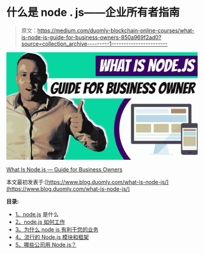 # 什么是 node . js——企业所有者指南

> 原文：<https://medium.com/duomly-blockchain-online-courses/what-is-node-js-guide-for-business-owners-850a969f2ad0?source=collection_archive---------1----------------------->

![](img/98b000f194d1d6a3b1d5c1a533709c20.png)

[What Is Node.js — Guide for Business Owners](https://www.blog.duomly.com/what-is-node-js/)

本文最初发表于:[https://www.blog.duomly.com/what-is-node-js/](https://www.blog.duomly.com/what-is-node-js/)

**目录:**

*   [1。node.js](https://www.blog.duomly.com/what-is-node-js/#1-what-is-node-js) 是什么
*   [2。node.js 如何工作](https://www.blog.duomly.com/what-is-node-js/#2-how-node-js-works)
*   [3。为什么 node js 有利于您的业务](https://www.blog.duomly.com/what-is-node-js/#3-why-node-js-benefits-your-business)
*   [4。流行的 Node.js 模块和框架](https://www.blog.duomly.com/what-is-node-js/#4-popular-node-js-modules-and-frameworks)
*   [5。哪些公司用 Node.js？](https://www.blog.duomly.com/what-is-node-js/#5-which-companies-use-node-js)